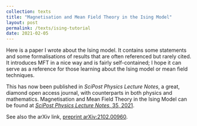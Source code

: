 ```yaml
---
collection: texts
title: "Magnetisation and Mean Field Theory in the Ising Model"
layout: post
permalink: /texts/ising-tutorial
date: 2021-02-05
---
```


Here is a paper I wrote about the Ising model. It contains some statements and some formalisations of results that are often referenced but rarely cited. It introduces MFT in a 
nice way and is fairly self-contained; I hope it can serve as a reference for those learning about the Ising model or mean field techniques.

This has now been published in _SciPost Physics Lecture Notes_, a great, diamond open access journal, with counterparts in both physics and mathematics. Magnetisation and Mean Field Theory in the Ising Model can be found at [_SciPost Physics Lecture Notes_, 35, 2021](https://scipost.org/SciPostPhysLectNotes.35).

See also the arXiv link, [preprint arXiv:2102.00960](https://arxiv.org/abs/2102.00960).
